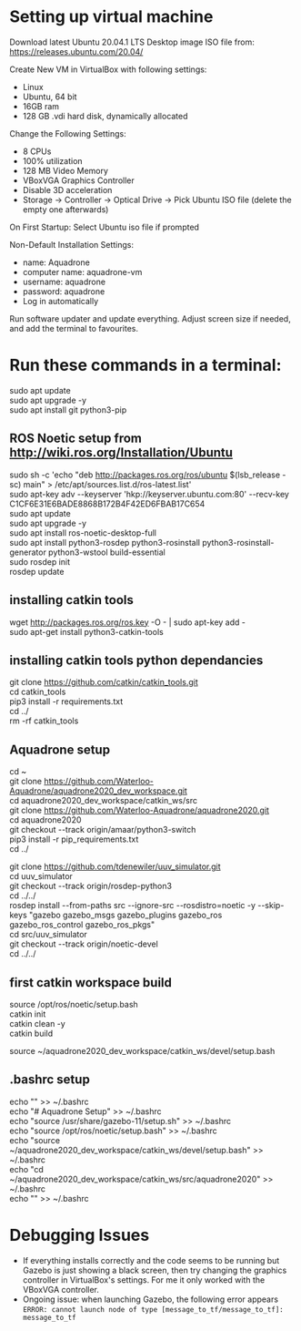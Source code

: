 # Setting up virtual machine
Download latest Ubuntu 20.04.1 LTS Desktop image ISO file from: https://releases.ubuntu.com/20.04/

Create New VM in VirtualBox with following settings:
- Linux
- Ubuntu, 64 bit
- 16GB ram
- 128 GB .vdi hard disk, dynamically allocated

Change the Following Settings:
- 8 CPUs
- 100% utilization
- 128 MB Video Memory
- VBoxVGA Graphics Controller
- Disable 3D acceleration
- Storage -> Controller -> Optical Drive -> Pick Ubuntu ISO file (delete the empty one afterwards)

On First Startup:
Select Ubuntu iso file if prompted

Non-Default Installation Settings:
- name: Aquadrone
- computer name: aquadrone-vm
- username: aquadrone
- password: aquadrone
- Log in automatically

Run software updater and update everything. Adjust screen size if needed, and add the terminal to favourites.

# Run these commands in a terminal:

sudo apt update  
sudo apt upgrade -y  
sudo apt install git python3-pip  

## ROS Noetic setup from http://wiki.ros.org/Installation/Ubuntu
sudo sh -c 'echo "deb http://packages.ros.org/ros/ubuntu $(lsb_release -sc) main" > /etc/apt/sources.list.d/ros-latest.list'  
sudo apt-key adv --keyserver 'hkp://keyserver.ubuntu.com:80' --recv-key C1CF6E31E6BADE8868B172B4F42ED6FBAB17C654  
sudo apt update  
sudo apt upgrade -y  
sudo apt install ros-noetic-desktop-full  
sudo apt install python3-rosdep python3-rosinstall python3-rosinstall-generator python3-wstool build-essential  
sudo rosdep init  
rosdep update  

## installing catkin tools
wget http://packages.ros.org/ros.key -O - | sudo apt-key add -  
sudo apt-get install python3-catkin-tools  

## installing catkin tools python dependancies
git clone https://github.com/catkin/catkin_tools.git  
cd catkin_tools  
pip3 install -r requirements.txt  
cd ../  
rm -rf catkin_tools  

## Aquadrone setup
cd ~  
git clone https://github.com/Waterloo-Aquadrone/aquadrone2020_dev_workspace.git  
cd aquadrone2020_dev_workspace/catkin_ws/src  
git clone https://github.com/Waterloo-Aquadrone/aquadrone2020.git  
cd aquadrone2020  
git checkout --track origin/amaar/python3-switch  
pip3 install -r pip_requirements.txt  
cd ../

git clone https://github.com/tdenewiler/uuv_simulator.git  
cd uuv_simulator  
git checkout --track origin/rosdep-python3  
cd ../../  
rosdep install --from-paths src --ignore-src --rosdistro=noetic -y --skip-keys "gazebo gazebo_msgs gazebo_plugins gazebo_ros gazebo_ros_control gazebo_ros_pkgs"  
cd src/uuv_simulator  
git checkout --track origin/noetic-devel  
cd ../../  

## first catkin workspace build
source /opt/ros/noetic/setup.bash  
catkin init  
catkin clean -y  
catkin build  

source ~/aquadrone2020_dev_workspace/catkin_ws/devel/setup.bash  

## .bashrc setup
echo "" >> ~/.bashrc  
echo "# Aquadrone Setup" >> ~/.bashrc  
echo "source /usr/share/gazebo-11/setup.sh" >> ~/.bashrc  
echo "source /opt/ros/noetic/setup.bash" >> ~/.bashrc  
echo "source ~/aquadrone2020_dev_workspace/catkin_ws/devel/setup.bash" >> ~/.bashrc  
echo "cd ~/aquadrone2020_dev_workspace/catkin_ws/src/aquadrone2020" >> ~/.bashrc  
echo "" >> ~/.bashrc  

# Debugging Issues
- If everything installs correctly and the code seems to be running but Gazebo is just showing a black screen, then try changing the graphics controller in VirtualBox's settings. For me it only worked with the VBoxVGA controller.
- Ongoing issue: when launching Gazebo, the following error appears ```ERROR: cannot launch node of type [message_to_tf/message_to_tf]: message_to_tf```
